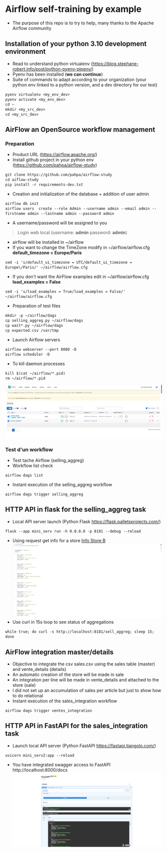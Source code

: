 # Airflow self-training by example
* The purpose of this repo is to try to help, many thanks to the Apache Airflow community

## Installation of your **python 3.10** development environment
* Read to understand python virtualenv (https://blog.stephane-robert.info/post/python-pyenv-pipenv/)
* Pyenv has been installed (**we can continue**)
* Suite of commands to adapt according to your organization (your python env linked to a python version, and a dev directory for our test)
```console
pyenv virtualenv <my_env_dev>
pyenv activate <my_env_dev>
cd ~
mkdir <my_src_dev>
cd <my_src_dev>
```

## AirFlow an OpenSource workflow management

### Preparation
* Product URL (https://airflow.apache.org/)
* Install github project in your python env (https://github.com/pahpa/airflow-study)
```console
git clone https://github.com/pahpa/airflow-study
cd aiflow-study
pip install -r requirements-dev.txt
```
* Creation and initialization of the database + addition of user admin
```
airflow db init
airflow users  create --role Admin --username admin --email admin --firstname admin --lastname admin --password admin
```
* A username/password will be assigned to you
> Login web local (username: **admin**  password: **admin**)
* airflow will be installed in ~/airflow
* If you want to change the TimeZone modify in ~/airflow/airflow.cfg **default_timezone = Europe/Paris**
```
sed -i 's/default_ui_timezone = UTC/default_ui_timezone = Europe\/Paris/' ~/airflow/airflow.cfg
```
* If you don't want the AirFlow examples edit in ~/airflow/airflow.cfg **load_examples = False**
```
sed -i 's/load_examples = True/load_examples = False/' ~/airflow/airflow.cfg
```
* Preparation of test files
```console
mkdir -p ~/airflow/dags
cp selling_aggreg.py ~/airflow/dags
cp wait*.py ~/airflow/dags
cp expected.csv /var/tmp
```
* Launch Airflow servers
```console
airflow webserver --port 8080 -D
airflow scheduler -D
```
* To kill daemon processes
```console
kill $(cat ~/airflow/*.pid)
rm ~/airflow/*.pid
```
![Airflow!](images/airflow.png "Airflow")

### Test d'un workflow
* Test tache Airflow (selling_aggreg)
* Workflow list check
```
airflow dags list
```
* Instant execution of the selling_aggreg workflow
```
airflow dags trigger selling_aggreg
```

## HTTP API in flask for the selling_aggreg task
* Local API server launch (Python Flask https://flask.palletsprojects.com/)
```console
flask --app mini_serv run -h 0.0.0.0 -p 8181 --debug --reload
```
* Using request get info for a store
[Info Store B](http://localhost:8181/store/Store%20B)
![Flask!](images/flask.png "Flask")
* Use curl in 15s loop to see status of aggregations
```console
while true; do curl -s http://localhost:8181/sell_aggreg; sleep 15; done
```

## AirFlow integration master/details
* Objective to integrate the csv sales.csv using the sales table (master) and vente_details (details)
* An automatic creation of the store will be made in sale
* An integration per line will be made in vente_details and attached to the store (sale)
* I did not set up an accumulation of sales per article but just to show how to do relational
* Instant execution of the sales_integration workflow
```
airflow dags trigger ventes_integration
```

## HTTP API in FastAPI for the sales_integration task
* Launch local API server (Python FastAPI https://fastapi.tiangolo.com/)
```
uvicorn mini_serv2:app --reload
```
* You have integrated swagger access to FastAPI
http://localhost:8000/docs
![FastApi!](images/fastapi.png "FastApi")


